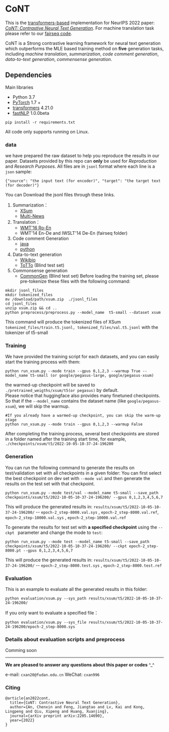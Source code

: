 # CoNT
This is the [transformers-based](https://github.com/huggingface/transformers.git) implementation 
 for NeurIPS 2022  paper: *[CoNT: Contrastive Neural Text Generation](https://arxiv.org/abs/2205.14690)*.
 For machine translation task please refer to our [fairseq code]().

CoNT is a Strong contrastive learning framework for neural text generation which outperforms the MLE based training method on **five** generation tasks, including *machine translation*, *summarization*, *code comment generation*, *data-to-text generation*, *commensense generation*. 
## Dependencies
Main libraries
- Python 3.7
- [PyTorch](https://github.com/pytorch/pytorch) 1.7 +
- [transformers](https://github.com/huggingface/transformers) 4.21.0
- [fastNLP](https://github.com/fastnlp/fastNLP) 1.0.0beta
```
pip install -r requirements.txt
```

	
All code only supports running on Linux.


### data
we have prepared the raw dataset to help you reproduce the results in our paper.  Datasets provided by this repo can  **only**  be used for *Reproduction* and *Research Purposes*.
All files are in `jsonl` format where each line is a `json` sample:
```
{"source": "the input text (for encoder)", "target": "the target text (for decoder)"}
```
You can Download the jsonl files through these links.
1. Summarization：
    - [XSum](https://drive.google.com/file/d/1t--UZo4Pnv4HjGhAfun5vDz3JCoqIggq/view?usp=sharing)
    - [Multi-News](https://drive.google.com/file/d/16VdfzvLmmOrYsayujA-Hu4d3i_ejHTln/view?usp=sharing)
2. Translation：
    - [WMT'16 Ro-En](https://drive.google.com/file/d/1rGoylmZvIhNvsoPZda7OZP_0nYUfUpoq/view?usp=sharing)
    - WMT'14 En-De and IWSLT'14 De-En (fairseq folder)
3. Code comment Generation
    - [java](https://drive.google.com/file/d/1PBdxKvMTvfCzseactMRffTUwuTI7oAGz/view?usp=sharing)
    - [python](https://drive.google.com/file/d/189xlRW3r3UuMTko73zURfJ3I_LXQ026D/view?usp=sharing)
4. Data-to-text generation  
    - [Wikibio](https://drive.google.com/file/d/1i0BZykxifH2hEdCyB_nZFvs2PT4UdUFJ/view?usp=sharing)
    - [ToTTo](https://drive.google.com/file/d/1nOlhGKpTWPCmAwmEI_gdALkAXlMn2Tbk/view?usp=sharing) (Blind test set)
5. Commonsense generation  
    - [CommonGen](https://drive.google.com/file/d/1UvCBenGMzdQyR25ka_1vmaPwGVFQzqvS/view?usp=sharing) (Blind test set)
Before loading the training set, please pre-tokenize these files  with the following command:
```
mkdir jsonl_files
mkdir tokenized_files
mv /download/path/xsum.zip  ./jsonl_files
cd jsonl_files
unzip xsum.zip && cd ..
python preprocess/preprocess.py --model_name  t5-small --dataset xsum
``` 
This command will produce the tokenized files of XSum `tokenized_files/train.t5.jsonl, tokenized_files/val.t5.jsonl` with the tokenizer of t5-small  

### Training
We have provided the training script for each datasets, and you can easily start the training process with them:
```#If you do not have a warmed-up checkpoint, you should use --warmup True to train the generation model with NLLLoss 
python run_xsum.py --mode train --gpus 0,1,2,3 --warmup True --model_name t5-small (or google/pegasus-large, google/pegasus-xsum)
```
the warmed-up checkpoint will be saved to `./pretrained_weigths/xsum/t5(or pegasus)` by default.  
Please notice that huggingface also provides many finetuned checkpoints. So that if the `--model_name`  contains the dataset name  (like `google/pegasus-xsum`), we will skip the warmup.
```
#If you already have a warmed-up checkpoint, you can skip the warm-up stage
python run_xsum.py --mode train --gpus 0,1,2,3 --warmup False
```

After completing the training process, several best checkpoints are stored in a folder named after the training start time, for example, `./checkpoints/xsum/t5/2022-10-05-10-37-24-196200`

### Generation
You can run the following command to generate the results on test/validation set with all checkpoints in a given folder:
You can first select the best checkpoint on dev set with `--mode val` and then generate the results on the test set  with that checkpoint. 

```
python run_xsum.py --mode test/val --model_name t5-small --save_path checkpoints/xsum/t5/2022-10-05-10-37-24-196200/ --gpus 0,1,2,3,4,5,6,7
```
This will produce the generated results in: `results/xsum/t5/2022-10-05-10-37-24-196200/` -- `epoch-2_step-8000.val.sys` , `epoch-2_step-8000.val.ref`, `epoch-2_step-10000.val.sys` , `epoch-2_step-10000.val.ref`


To generate the results for test set with  **a specified checkpoint**  using the `--ckpt ` parameter and change the mode to `test`:
```
python run_xsum.py --mode test --model_name t5-small --save_path checkpoints/xsum/t5/2022-10-05-10-37-24-196200/ --ckpt epoch-2_step-8000.pt --gpus 0,1,2,3,4,5,6,7
```
This will produce the generated results in: `results/xsum/t5/2022-10-05-10-37-24-196200/` -- `epoch-2_step-8000.test.sys` , `epoch-2_step-8000.test.ref`

### Evaluation
This is an example to evaluate all the generated results in this folder:
```
python evaluation/xsum.py --sys_path results/xsum/t5/2022-10-05-10-37-24-196200/
```
If you only want to evaluate a specified file：
```
python evaluation/xsum.py --sys_file results/xsum/t5/2022-10-05-10-37-24-196200/epoch-2_step-8000.sys
```

### Details about evaluation scripts and preprocess
Comming soon

-----
**We are pleased to answer any questions about this paper or codes** ^_^

e-mail: `cxan20@fudan.edu.cn` 
  WeChat: `cxan996`

### Citing
```
@article{an2022cont,
  title={CoNT: Contrastive Neural Text Generation},
  author={An, Chenxin and Feng, Jiangtao and Lv, Kai and Kong, Lingpeng and Qiu, Xipeng and Huang, Xuanjing},
  journal={arXiv preprint arXiv:2205.14690},
  year={2022}
}
```
